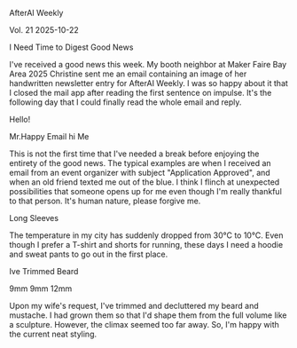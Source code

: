 AfterAI Weekly

Vol. 21
2025-10-22

I Need Time to Digest Good News

I've received a good news this week.
My booth neighbor at Maker Faire Bay Area
2025 Christine sent me an email
containing an image of her handwritten
newsletter entry for AfterAI Weekly.
I was so happy about it that I closed the mail app after reading
the first sentence on impulse. It's the following day that I could finally
read the whole email and reply.

Hello!

Mr.Happy Email         hi
                       Me

This is not the first time that I've needed a break before
enjoying the entirety of the good news. The typical examples are
when I received an email from an event organizer with subject
"Application Approved", and when an old friend texted me out of the blue.
I think I flinch at unexpected possibilities that someone opens up for me
even though I'm really thankful to that person. It's human nature, please
forgive me.

Long Sleeves

The temperature in my city has
suddenly dropped from 30°C
to 10°C. Even though
I prefer a T-shirt and
shorts for running,
these days I need a
hoodie and sweat
pants to go out in
the first place.

Ive Trimmed Beard

9mm       9mm
   12mm

Upon my wife's request,
I've trimmed and
decluttered my
beard and mustache.
I had grown them
so that I'd shape them from the
full volume like a sculpture. However,
the climax seemed too far away. So,
I'm happy with the current neat styling.